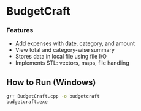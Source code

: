 # BudgetCraft

### Features
- Add expenses with date, category, and amount
- View total and category-wise summary
- Stores data in local file using file I/O
- Implements STL: vectors, maps, file handling

## How to Run (Windows)
```bash
g++ BudgetCraft.cpp -o budgetcraft
budgetcraft.exe
